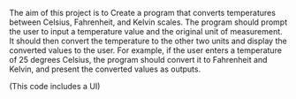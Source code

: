 The aim of this project is to 
Create a program that converts
temperatures between Celsius,
Fahrenheit, and Kelvin scales. The
program should prompt the user to
input a temperature value and the
original unit of measurement. It
should then convert the temperature
to the other two units and display
the converted values to the user. For
example, if the user enters a
temperature of 25 degrees Celsius,
the program should convert it to
Fahrenheit and Kelvin, and present
the converted values as outputs.

(This code includes a UI)
